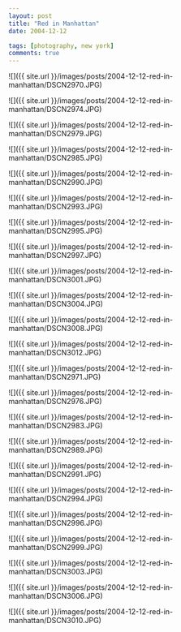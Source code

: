 ```yaml
---
layout: post
title: "Red in Manhattan"
date: 2004-12-12

tags: [photography, new york]
comments: true
---
```

![]({{ site.url }}/images/posts/2004-12-12-red-in-manhattan/DSCN2970.JPG)

![]({{ site.url }}/images/posts/2004-12-12-red-in-manhattan/DSCN2974.JPG)

![]({{ site.url }}/images/posts/2004-12-12-red-in-manhattan/DSCN2979.JPG)

![]({{ site.url }}/images/posts/2004-12-12-red-in-manhattan/DSCN2985.JPG)

![]({{ site.url }}/images/posts/2004-12-12-red-in-manhattan/DSCN2990.JPG)

![]({{ site.url }}/images/posts/2004-12-12-red-in-manhattan/DSCN2993.JPG)

![]({{ site.url }}/images/posts/2004-12-12-red-in-manhattan/DSCN2995.JPG)

![]({{ site.url }}/images/posts/2004-12-12-red-in-manhattan/DSCN2997.JPG)

![]({{ site.url }}/images/posts/2004-12-12-red-in-manhattan/DSCN3001.JPG)

![]({{ site.url }}/images/posts/2004-12-12-red-in-manhattan/DSCN3004.JPG)

![]({{ site.url }}/images/posts/2004-12-12-red-in-manhattan/DSCN3008.JPG)

![]({{ site.url }}/images/posts/2004-12-12-red-in-manhattan/DSCN3012.JPG)

![]({{ site.url }}/images/posts/2004-12-12-red-in-manhattan/DSCN2971.JPG)

![]({{ site.url }}/images/posts/2004-12-12-red-in-manhattan/DSCN2976.JPG)

![]({{ site.url }}/images/posts/2004-12-12-red-in-manhattan/DSCN2983.JPG)

![]({{ site.url }}/images/posts/2004-12-12-red-in-manhattan/DSCN2989.JPG)

![]({{ site.url }}/images/posts/2004-12-12-red-in-manhattan/DSCN2991.JPG)

![]({{ site.url }}/images/posts/2004-12-12-red-in-manhattan/DSCN2994.JPG)

![]({{ site.url }}/images/posts/2004-12-12-red-in-manhattan/DSCN2996.JPG)

![]({{ site.url }}/images/posts/2004-12-12-red-in-manhattan/DSCN2999.JPG)

![]({{ site.url }}/images/posts/2004-12-12-red-in-manhattan/DSCN3003.JPG)

![]({{ site.url }}/images/posts/2004-12-12-red-in-manhattan/DSCN3006.JPG)

![]({{ site.url }}/images/posts/2004-12-12-red-in-manhattan/DSCN3010.JPG)

